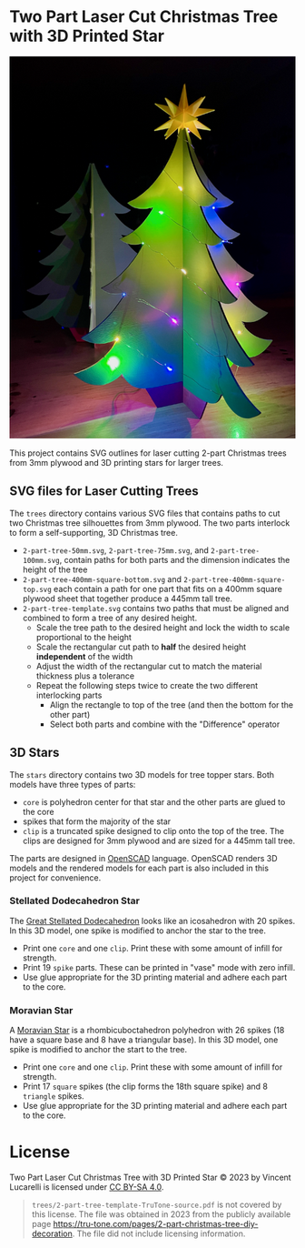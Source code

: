# Two Part Laser Cut Christmas Tree with 3D Printed Star

![Image of two intersecting Christmas tree profiles that form a 3D tree](https://github.com/vincentl/laser-trees/blob/main/assets/readme-tree.png)

This project contains SVG outlines for laser cutting 2-part Christmas trees
from 3mm plywood and 3D printing stars for larger trees.

## SVG files for Laser Cutting Trees

The `trees` directory contains various SVG files that contains paths to cut two
Christmas tree silhouettes from 3mm plywood. The two parts interlock to form a 
self-supporting, 3D Christmas tree.
- `2-part-tree-50mm.svg`, `2-part-tree-75mm.svg`, and `2-part-tree-100mm.svg`, contain paths for both parts and the dimension indicates the height of the tree
- `2-part-tree-400mm-square-bottom.svg` and `2-part-tree-400mm-square-top.svg` each contain a path for one part that fits on a 400mm square plywood sheet that together produce a 445mm tall tree.
- `2-part-tree-template.svg` contains two paths that must be aligned and combined to form a tree of any desired height.
  - Scale the tree path to the desired height and lock the width to scale proportional to the height
  - Scale the rectangular cut path to **half** the desired height **independent** of the width
  - Adjust the width of the rectangular cut to match the material thickness plus a tolerance
  - Repeat the following steps twice to create the two different interlocking parts
    - Align the rectangle to top of the tree (and then the bottom for the other part)
    - Select both parts and combine with the "Difference" operator

## 3D Stars

The `stars` directory contains two 3D models for tree topper stars. Both models
have three types of parts:
- `core` is polyhedron center for that star and the other parts are glued to the core
- spikes that form the majority of the star
- `clip` is a truncated spike designed to clip onto the top of the tree. The clips are designed for 3mm plywood and are sized for a 445mm tall tree.

The parts are designed in [OpenSCAD](https://openscad.org/) language. OpenSCAD
renders 3D models and the rendered models for each part is also included in
this project for convenience.

### Stellated Dodecahedron Star

The [Great Stellated Dodecahedron](https://en.wikipedia.org/wiki/Great_stellated_dodecahedron)
looks like an icosahedron with 20 spikes. In this 3D model, one spike is 
modified to anchor the star to the tree.
- Print one `core` and one `clip`. Print these with some amount of infill for strength.
- Print 19 `spike` parts. These can be printed in "vase" mode with zero infill.
- Use glue appropriate for the 3D printing material and adhere each part to the core.

### Moravian Star

A [Moravian Star](https://en.wikipedia.org/wiki/Moravian_star) is a rhombicuboctahedron
polyhedron with 26 spikes (18 have a square base and 8 have a triangular base). In this 3D
model, one spike is modified to anchor the start to the tree.
- Print one `core` and one `clip`. Print these with some amount of infill for strength.
- Print 17 `square` spikes (the clip forms the 18th square spike) and 8 `triangle` spikes.
- Use glue appropriate for the 3D printing material and adhere each part to the core.

# License

Two Part Laser Cut Christmas Tree with 3D Printed Star © 2023 by Vincent
Lucarelli is licensed under [CC BY-SA 4.0](http://creativecommons.org/licenses/by-sa/4.0/).

> `trees/2-part-tree-template-TruTone-source.pdf` is not covered by this
> license. The file was obtained in 2023 from the publicly available page
> https://tru-tone.com/pages/2-part-christmas-tree-diy-decoration. The file did
> not include licensing information.
